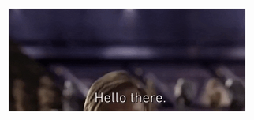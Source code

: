 <p align="center">
    <img src="https://github.com/ValentinKDev/spaceshooter/blob/master/.gitRes/hello_there.gif">
</p>
